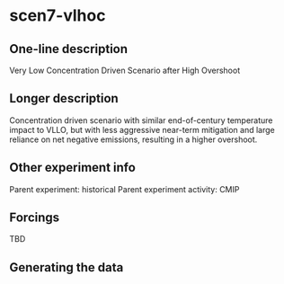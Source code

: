 <!--- This file contains a number of sections -->
<!--- They are bounded by comments like this -->
<!--- Do not edit these sections by hand -->
<!--- Start title -->
# scen7-vlhoc
<!--- End title -->

## One-line description

<!--- Start one-line-description -->
Very Low Concentration Driven Scenario after High Overshoot
<!--- End one-line-description -->

## Longer description

<!--- Start longer-description -->
Concentration driven scenario with similar end-of-century temperature impact to VLLO, but with less aggressive near-term mitigation and large reliance on net negative emissions, resulting in a higher overshoot.
<!--- End longer-description -->

## Other experiment info

<!--- Start other-experiment-info -->
Parent experiment: historical
Parent experiment activity: CMIP
<!--- End other-experiment-info -->

## Forcings

<!--- Start forcings -->
TBD
<!--- End forcings -->

## Generating the data

<!--- TODO: auto-generate this -->
